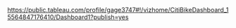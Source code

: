 https://public.tableau.com/profile/gage3747#!/vizhome/CitiBikeDashboard_15564847176410/Dashboard1?publish=yes

